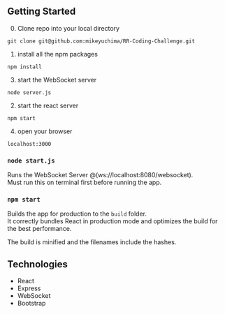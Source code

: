 ## Getting Started
0. Clone repo into your local directory

```
git clone git@github.com:mikeyuchima/RR-Coding-Challenge.git
```
1. install all the npm packages

```
npm install
```

3. start the WebSocket server

```
node server.js
```

2. start the react server

```
npm start
```

4. open your browser

```
localhost:3000
```

### `node start.js`

Runs the WebSocket Server @(ws://localhost:8080/websocket).<br>
Must run this on terminal first before running the app.

### `npm start`

Builds the app for production to the `build` folder.<br>
It correctly bundles React in production mode and optimizes the build for the best performance.

The build is minified and the filenames include the hashes.<br>


## Technologies

* React             
* Express
* WebSocket
* Bootstrap         
